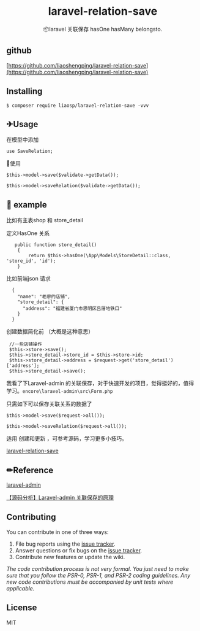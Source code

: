 <h1 align="center"> laravel-relation-save </h1>

<p align="center"> 📦laravel 关联保存 hasOne hasMany belongsto.</p>

## github

[https://github.com/liaoshengping/laravel-relation-save](https://github.com/liaoshengping/laravel-relation-save)

## Installing

```shell
$ composer require liaosp/laravel-relation-save -vvv
```


## ✈Usage

在模型中添加

```
use SaveRelation;
```

🔨使用

```
$this->model->save($validate->getData());

$this->model->saveRelation($validate->getData());
```

## 🌰 example 

比如有主表shop 和 store_detail 

定义HasOne 关系

```
   public function store_detail()
    {
        return $this->hasOne(\App\Models\StoreDetail::class, 'store_id', 'id');
    }
```



比如前端json 请求

```
  {
    "name": "老廖的店铺",
    "store_detail": {
      "address": "福建省厦门市思明区吕厝地铁口"
    }
  }
```
创建数据简化前 （大概是这种意思）
```
 //一些店铺操作
 $this->store->save();
 $this->store_detail->store_id = $this->store->id;
 $this->store_detail->address = $request->get('store_detail')['address'];
 $this->store_detail->save();
```

我看了下Laravel-admin 的关联保存，对于快速开发的项目，觉得挺好的，值得学习。`encore\laravel-admin\src\Form.php`

只需如下可以保存关联关系的数据了

```
$this->model->save($request->all());

$this->model->saveRelation($request->all());
```

适用 创建和更新 ，可参考源码，学习更多小技巧。

[laravel-relation-save](https://github.com/liaoshengping/laravel-relation-save)

## ✏Reference

[laravel-admin](https://laravel-admin.org/)

[【源码分析】Laravel-admin 关联保存的原理](https://blog.csdn.net/qq_22823581/article/details/120101938)


## Contributing

You can contribute in one of three ways:

1. File bug reports using the [issue tracker](https://github.com/liaosp/laravel-relation-save/issues).
2. Answer questions or fix bugs on the [issue tracker](https://github.com/liaosp/laravel-relation-save/issues).
3. Contribute new features or update the wiki.

_The code contribution process is not very formal. You just need to make sure that you follow the PSR-0, PSR-1, and PSR-2 coding guidelines. Any new code contributions must be accompanied by unit tests where applicable._

## License

MIT